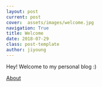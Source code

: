 ```yaml
---
layout: post
current: post
cover:  assets/images/welcome.jpg
navigation: True
title: Welcome
date: 2018-07-29
class: post-template
author: jiyoung
---
```


Hey! Welcome to my personal blog :)

[About](https://jiyoungpark527.github.io/about/)

